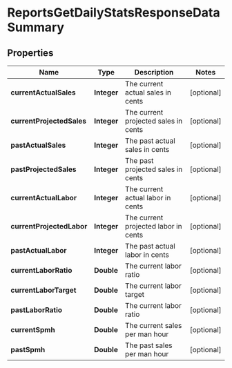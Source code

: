 

# ReportsGetDailyStatsResponseDataSummary


## Properties

| Name | Type | Description | Notes |
|------------ | ------------- | ------------- | -------------|
|**currentActualSales** | **Integer** | The current actual sales in cents |  [optional] |
|**currentProjectedSales** | **Integer** | The current projected sales in cents |  [optional] |
|**pastActualSales** | **Integer** | The past actual sales in cents |  [optional] |
|**pastProjectedSales** | **Integer** | The past projected sales in cents |  [optional] |
|**currentActualLabor** | **Integer** | The current actual labor in cents |  [optional] |
|**currentProjectedLabor** | **Integer** | The current projected labor in cents |  [optional] |
|**pastActualLabor** | **Integer** | The past actual labor in cents |  [optional] |
|**currentLaborRatio** | **Double** | The current labor ratio |  [optional] |
|**currentLaborTarget** | **Double** | The current labor target |  [optional] |
|**pastLaborRatio** | **Double** | The current labor ratio |  [optional] |
|**currentSpmh** | **Double** | The current sales per man hour |  [optional] |
|**pastSpmh** | **Double** | The past sales per man hour |  [optional] |



